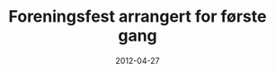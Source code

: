 ---
title: Foreningsfest arrangert for første gang
tags: ifi
year: 2012
date: 2012-04-27
view: none
---
